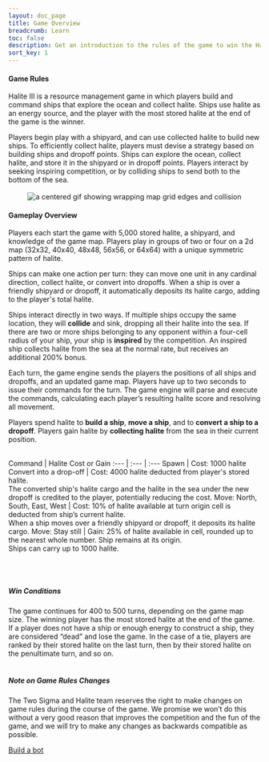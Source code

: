 ```yaml
---
layout: doc_page
title: Game Overview
breadcrumb: Learn
toc: false
description: Get an introduction to the rules of the game to win the Halite AI Programming Challenge.
sort_key: 1
---
```


<div class="doc-section" markdown="1">

#### Game Rules

Halite III is a resource management game in which players build and command ships that explore the ocean and collect halite. Ships use halite as an energy source, and the player with the most stored halite at the end of the game is the winner.

Players begin play with a shipyard, and can use collected halite to build new ships. To efficiently collect halite, players must devise a strategy based on building ships and dropoff points. Ships can explore the ocean, collect halite, and store it in the shipyard or in dropoff points. Players interact by seeking inspiring competition, or by colliding ships to send both to the bottom of the sea.
<br/><br/>
<span style="display:block;text-align:center">![a centered gif showing wrapping map grid edges and collision](/assets/images/map_inspiration.gif)</span>
</div>

<div class="doc-section" markdown="1">

#### Gameplay Overview

Players each start the game with 5,000 stored halite, a shipyard, and knowledge of the game map. Players play in groups of two or four on a 2d map (32x32, 40x40, 48x48, 56x56, or 64x64) with a unique symmetric pattern of halite.

Ships can make one action per turn: they can move one unit in any cardinal direction, collect halite, or convert into dropoffs. When a ship is over a friendly shipyard or dropoff, it automatically deposits its halite cargo, adding to the player's total halite.

Ships interact directly in two ways. If multiple ships occupy the same location, they will **collide** and sink, dropping all their halite into the sea. If there are two or more ships belonging to any opponent within a four-cell radius of your ship, your ship is **inspired** by the competition. An inspired ship collects halite from the sea at the normal rate, but receives an additional 200% bonus.

Each turn, the game engine sends the players the positions of all ships and dropoffs, and an updated game map. Players have up to two seconds to issue their commands for the turn. The game engine will parse and execute the commands, calculating each player’s resulting halite score and resolving all movement.

Players spend halite to **build a ship**,  **move a ship**, and to **convert a ship to a dropoff**. Players gain halite by **collecting halite** from the sea in their current position.
<br/><br/>

Command | Halite Cost or Gain
:--- | :--- | :---
Spawn | Cost: 1000 halite
Convert into a drop-off  | Cost: 4000 halite deducted from player's stored halite. <br/> The converted ship's halite cargo and the halite in the sea under the new dropoff is credited to the player, potentially reducing the cost.
Move: North, South, East, West | Cost: 10% of halite available at turn origin cell is deducted from ship’s current halite. <br/>When a ship moves over a friendly shipyard or dropoff, it deposits its halite cargo.
Move: Stay still | Gain: 25% of halite available in cell, rounded up to the nearest whole number. Ship remains at its origin. <br/>Ships can carry up to 1000 halite.

<br/><br/>

##### Win Conditions
The game continues for 400 to 500 turns, depending on the game map size. The winning player has the most stored halite at the end of the game. If a player does not have a ship or enough energy to construct a ship, they are considered “dead” and lose the game. In the case of a tie, players are ranked by their stored halite on the last turn, then by their stored halite on the penultimate turn, and so on.
<br/><br/>

##### Note on Game Rules Changes
The Two Sigma and Halite team reserves the right to make changes on game rules during the course of the game. We promise we won’t do this without a very good reason that improves the competition and the fun of the game, and we will try to make any changes as backwards compatible as possible.


</div>

<div class="build-a-bot text-center">
  <a href="/learn-programming-challenge/tutorials" class="btn btn-primary">Build a bot</a>
</div>
